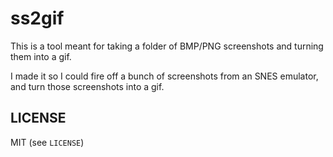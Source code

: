 # ss2gif

This is a tool meant for taking a folder of BMP/PNG screenshots and turning them into a gif.

I made it so I could fire off a bunch of screenshots from an SNES emulator,
and turn those screenshots into a gif.

## LICENSE

MIT (see `LICENSE`)

